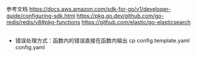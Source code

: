 ##
参考文档
https://docs.aws.amazon.com/sdk-for-go/v1/developer-guide/configuring-sdk.html
https://pkg.go.dev/github.com/go-redis/redis/v8#pkg-functions
https://github.com/elastic/go-elasticsearch

##
- 错误处理方式：函数内的错误直接在函数内输出 
cp config.template.yaml config.yaml
